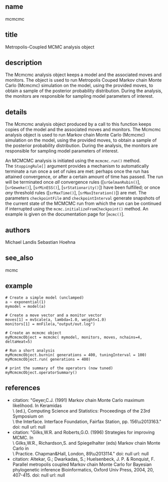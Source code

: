 ## name
mcmcmc
## title
Metropolis-Coupled MCMC analysis object
## description
The Mcmcmc analysis object keeps a model and the associated moves and monitors. The object is used to run Metropolis Couped Markov chain Monte Carlo (Mcmcmc) simulation on the model, using the provided moves, to obtain a sample of the posterior probability distribution. During the analysis, the monitors are responsible for sampling model parameters of interest.
## details
The Mcmcmc analysis object produced by a call to this function keeps copies of the model and the associated moves and monitors. The Mcmcmc analysis object is used to run Markov chain Monte Carlo (Mcmcmc) simulation on the model, using the provided moves, to obtain a sample of the posterior probability distribution. During the analysis, the monitors are responsible for sampling model parameters of interest.

An MCMCMC analysis is initiated using the `mcmcmc.run()` method.  
The `StoppingRule[]` argument provides a mechanism to automatically terminate a run once a set of rules are met: perhaps once the run has attained convergence, or after a certain amount of time has passed.  The run will be terminated once *all* convergence rules ([`srGelmanRubin()`], [`srGeweke()`], [`srMinESS()`], [`srStationarity()`]) have been fulfilled; or once *any* threshold rules ([`srMaxTime()`], [`srMaxIteration()`]) are met.
The parameters `checkpointFile` and `checkpointInterval` generate snapshots of the current state of the MCMCMC run from which the run can be continued if interrupted using the `mcmc.initializeFromCheckpoint()` method. An example is given on the documentation page for [`mcmc()`].

## authors
Michael Landis
Sebastian Hoehna
## see_also
mcmc
## example
	# Create a simple model (unclamped)
	a ~ exponential(1)
	mymodel = model(a)
	
	# Create a move vector and a monitor vector
	moves[1] = mvScale(a, lambda=1.0, weight=1.0)
	monitors[1] = mnFile(a,"output/out.log")
	
	# Create an mcmcmc object
	myMcmcmcObject = mcmcmc( mymodel, monitors, moves, nchains=4, deltaHeat=5)
	
	# Run a short analysis
	myMcmcmcObject.burnin( generations = 400, tuningInterval = 100)
	myMcmcmcObject.run( generations = 400)
	
	# print the summary of the operators (now tuned)
	myMcmcmcObject.operatorSummary()
	
## references
- citation: "Geyer,C.J. (1991) Markov chain Monte Carlo maximum likelihood. In Keramidas\
    \ (ed.), Computing Science and Statistics: Proceedings of the 23rd Symposium on\
    \ the Interface. Interface Foundation, Fairfax Station, pp. 156\u2013163."
  doi: null
  url: null
- citation: "Gilks,W.R. and Roberts,G.O. (1996) Strategies for improving MCMC. In\
    \ Gilks,W.R., Richardson,S. and Spiegelhalter (eds) Markov chain Monte Carlo in\
    \ Practice. Chapman&Hall, London, 89\u2013114."
  doi: null
  url: null
- citation: Altekar, G.; Dwarkadas, S.; Huelsenbeck, J. P. & Ronquist, F. Parallel
    metropolis coupled Markov chain Monte Carlo for Bayesian phylogenetic inference
    Bioinformatics, Oxford Univ Press, 2004, 20, 407-415.
  doi: null
  url: null
